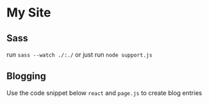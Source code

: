 # My Site
## Sass
run `sass --watch ./:./`
or just run `node support.js`


## Blogging
Use the code snippet below `react` and `page.js` to create blog entries
